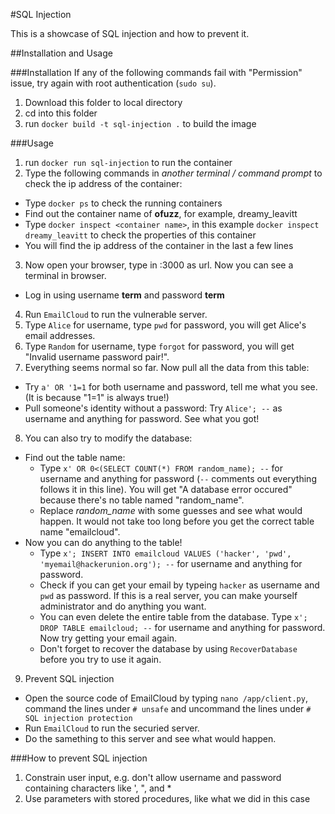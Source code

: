 #SQL Injection

This is a showcase of SQL injection and how to prevent it.

##Installation and Usage

###Installation
If any of the following commands fail with "Permission" issue, try again with root authentication (```sudo su```).

1. Download this folder to local directory 
2. cd into this folder
3. run ```docker build -t sql-injection .``` to build the image

###Usage
1. run ```docker run sql-injection``` to run the container
2. Type the following commands in *another terminal / command prompt* to check the ip address of the container:
  - Type ```docker ps``` to check the running containers
  - Find out the container name of **ofuzz**, for example, dreamy_leavitt
  - Type ```docker inspect <container name>```, in this example ```docker inspect dreamy_leavitt``` to check the properties of this container
  - You will find the ip address of the container in the last a few lines 
3. Now open your browser, type in <container ip address>:3000 as url. Now you can see a terminal in browser.
  - Log in using username **term** and password **term**
4. Run ```EmailCloud``` to run the vulnerable server.
5. Type ```Alice``` for username, type ```pwd``` for password, you will get Alice's email addresses.
6. Type ```Random``` for username, type ```forgot``` for password, you will get "Invalid username password pair!".
7. Everything seems normal so far. Now pull all the data from this table:
  - Try ```a' OR '1=1``` for both username and password, tell me what you see. (It is because "1=1" is always true!)
  - Pull someone's identity without a password: Try ```Alice'; --``` as username and anything for password. See what you got! 
8. You can also try to modify the database:
  - Find out the table name:
    - Type ```x' OR 0<(SELECT COUNT(*) FROM random_name); --``` for username and anything for password (```--``` comments out everything follows it in this line). 
    You will get "A database error occured" because there's no table named "random_name". 
    - Replace *random_name* with some guesses and see what would happen. It would not take too long before you get the correct table name "emailcloud".
  - Now you can do anything to the table!
    - Type ```x'; INSERT INTO emailcloud VALUES ('hacker', 'pwd', 'myemail@hackerunion.org'); --``` for username and anything for password.
    - Check if you can get your email by typeing ```hacker``` as username and ```pwd``` as password. If this is a real server, you can make yourself administrator and do anything you want.
    - You can even delete the entire table from the database. Type ```x'; DROP TABLE emailcloud; --``` for username and anything for password. Now try getting your email again.
    - Don't forget to recover the database by using ```RecoverDatabase``` before you try to use it again.
9. Prevent SQL injection
  - Open the source code of EmailCloud by typing ```nano /app/client.py```, command the lines under ```# unsafe``` and uncommand the lines under ```# SQL injection protection```
  - Run ```EmailCloud``` to run the securied server.
  - Do the samething to this server and see what would happen.

###How to prevent SQL injection
1. Constrain user input, e.g. don't allow username and password containing characters like ', ", and *
2. Use parameters with stored procedures, like what we did in this case
